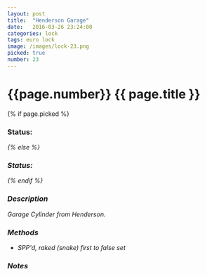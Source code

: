 ```yaml
---
layout: post
title:  "Henderson Garage"
date:   2016-03-26 23:24:00
categories: lock
tags: euro lock
image: /images/lock-23.png
picked: true
number: 23
---
```


# {{page.number}} {{ page.title }}

{% if page.picked %}
### Status: <i class="fa fa-unlock"/>
{% else %}
### Status: <i class="fa fa-lock"/>
{% endif %}

### Description

Garage Cylinder from Henderson.

### Methods

- SPP'd, raked (snake) first to false set

### Notes
